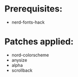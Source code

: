 # Prerequisites:
* nerd-fonts-hack

# Patches applied:
* nord-colorscheme
* anysize
* alpha
* scrollback
